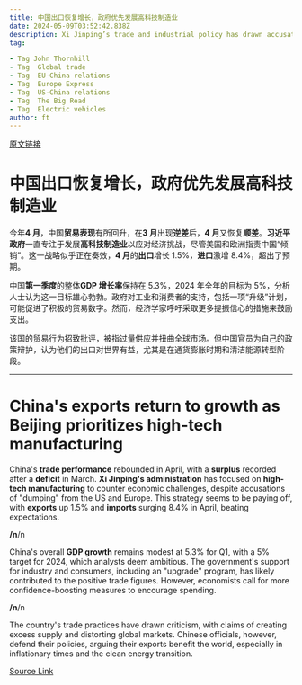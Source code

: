 ```yaml
---
title: 中国出口恢复增长，政府优先发展高科技制造业
date: 2024-05-09T03:52:42.838Z
description: Xi Jinping’s trade and industrial policy has drawn accusations of dumping from the US and Europe
tag: 

- Tag John Thornhill
- Tag  Global trade
- Tag  EU-China relations
- Tag  Europe Express
- Tag  US-China relations
- Tag  The Big Read
- Tag  Electric vehicles
author: ft
---
```


[原文链接](https://ft.com/content/08856a7f-fce8-40ae-8ae2-3beef3117224)

# 中国出口恢复增长，政府优先发展高科技制造业

今年**4 月**，中国**贸易表现**有所回升，在**3 月**出现**逆差**后，**4 月**又恢复**顺差**。**习近平政府**一直专注于发展**高科技制造业**以应对经济挑战，尽管美国和欧洲指责中国“倾销”。这一战略似乎正在奏效，**4 月**的**出口**增长 1.5%，**进口**激增 8.4%，超出了预期。 

中国**第一季度**的整体**GDP 增长率**保持在 5.3%，2024 年全年的目标为 5%，分析人士认为这一目标雄心勃勃。政府对工业和消费者的支持，包括一项“升级”计划，可能促进了积极的贸易数字。然而，经济学家呼吁采取更多提振信心的措施来鼓励支出。 

该国的贸易行为招致批评，被指过量供应并扭曲全球市场。但中国官员为自己的政策辩护，认为他们的出口对世界有益，尤其是在通货膨胀时期和清洁能源转型阶段。

---

# China's exports return to growth as Beijing prioritizes high-tech manufacturing

China's **trade performance** rebounded in April, with a **surplus** recorded after a **deficit** in March. **Xi Jinping's administration** has focused on **high-tech manufacturing** to counter economic challenges, despite accusations of "dumping" from the US and Europe. This strategy seems to be paying off, with **exports** up 1.5% and **imports** surging 8.4% in April, beating expectations. 

**/n**/n

China's overall **GDP growth** remains modest at 5.3% for Q1, with a 5% target for 2024, which analysts deem ambitious. The government's support for industry and consumers, including an "upgrade" program, has likely contributed to the positive trade figures. However, economists call for more confidence-boosting measures to encourage spending. 

**/n**/n

The country's trade practices have drawn criticism, with claims of creating excess supply and distorting global markets. Chinese officials, however, defend their policies, arguing their exports benefit the world, especially in inflationary times and the clean energy transition.

[Source Link](https://ft.com/content/08856a7f-fce8-40ae-8ae2-3beef3117224)

